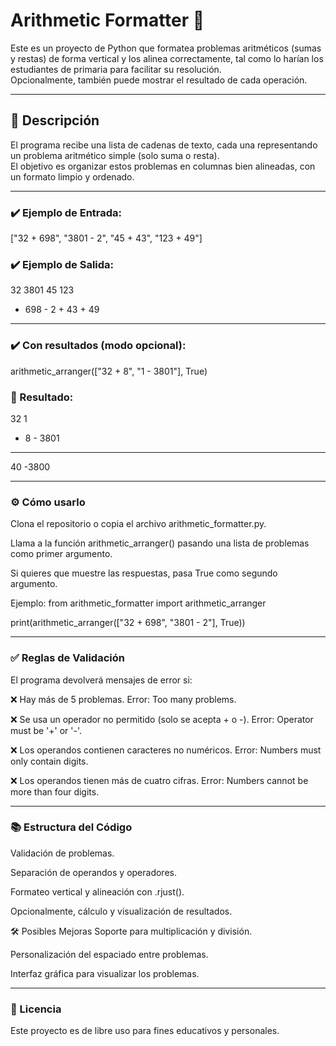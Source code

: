 # Arithmetic Formatter 🧮

Este es un proyecto de Python que formatea problemas aritméticos (sumas y restas) de forma vertical y los alinea correctamente, tal como lo harían los estudiantes de primaria para facilitar su resolución.  
Opcionalmente, también puede mostrar el resultado de cada operación.

---

## 📂 Descripción

El programa recibe una lista de cadenas de texto, cada una representando un problema aritmético simple (solo suma o resta).  
El objetivo es organizar estos problemas en columnas bien alineadas, con un formato limpio y ordenado.

---

### ✔️ Ejemplo de Entrada:

["32 + 698", "3801 - 2", "45 + 43", "123 + 49"]

### ✔️ Ejemplo de Salida:

   32      3801      45      123
+ 698    -    2    + 43    +  49
-----    ------    ----    -----

### ✔️ Con resultados (modo opcional):

arithmetic_arranger(["32 + 8", "1 - 3801"], True)

### 🚀 Resultado:

  32         1
+  8    - 3801
----    ------
  40     -3800

---

### ⚙️ Cómo usarlo
Clona el repositorio o copia el archivo arithmetic_formatter.py.

Llama a la función arithmetic_arranger() pasando una lista de problemas como primer argumento.

Si quieres que muestre las respuestas, pasa True como segundo argumento.

Ejemplo:
from arithmetic_formatter import arithmetic_arranger

print(arithmetic_arranger(["32 + 698", "3801 - 2"], True))

---

### ✅ Reglas de Validación
El programa devolverá mensajes de error si:

   ❌ Hay más de 5 problemas.
   Error: Too many problems.
   
   ❌ Se usa un operador no permitido (solo se acepta + o -).
   Error: Operator must be '+' or '-'.
   
   ❌ Los operandos contienen caracteres no numéricos.
   Error: Numbers must only contain digits.
   
   ❌ Los operandos tienen más de cuatro cifras.
   Error: Numbers cannot be more than four digits.

---

### 📚 Estructura del Código

Validación de problemas.

Separación de operandos y operadores.

Formateo vertical y alineación con .rjust().

Opcionalmente, cálculo y visualización de resultados.

🛠️ Posibles Mejoras
Soporte para multiplicación y división.

Personalización del espaciado entre problemas.

Interfaz gráfica para visualizar los problemas.

---

### 📃 Licencia
Este proyecto es de libre uso para fines educativos y personales.
